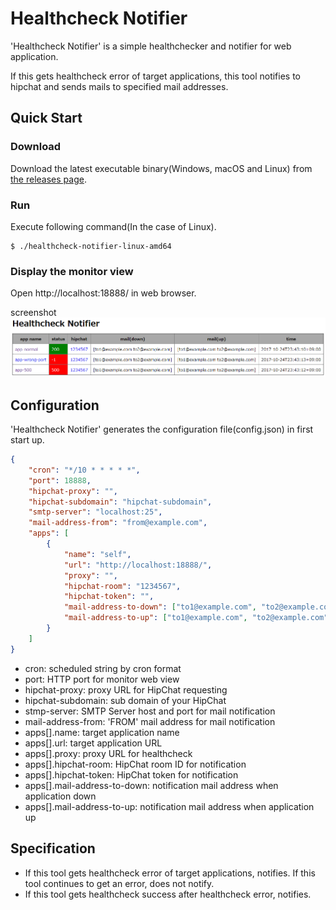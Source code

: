 # Healthcheck Notifier

'Healthcheck Notifier' is a simple healthchecker and notifier for web application.

If this gets healthcheck error of target applications, this tool notifies to hipchat and sends mails to specified mail addresses.

## Quick Start

### Download

Download the latest executable binary(Windows, macOS and Linux) from [the releases page](https://github.com/chibat/healthcheck-notifier/releases).

### Run

Execute following command(In the case of Linux).  
```
$ ./healthcheck-notifier-linux-amd64
```

### Display the monitor view

Open http://localhost:18888/ in web browser.

screenshot  
![monitor](./img/monitor.png)


## Configuration

'Healthcheck Notifier' generates the configuration file(config.json) in first start up.

```json
{
    "cron": "*/10 * * * * *",
    "port": 18888,
    "hipchat-proxy": "",
    "hipchat-subdomain": "hipchat-subdomain",
    "smtp-server": "localhost:25",
    "mail-address-from": "from@example.com",
    "apps": [
        {
            "name": "self",
            "url": "http://localhost:18888/",
            "proxy": "",
            "hipchat-room": "1234567",
            "hipchat-token": "",
            "mail-address-to-down": ["to1@example.com", "to2@example.com"],
            "mail-address-to-up": ["to1@example.com", "to2@example.com"]
        }
    ]
}
```

* cron: scheduled string by cron format
* port: HTTP port for monitor web view
* hipchat-proxy: proxy URL for HipChat requesting
* hipchat-subdomain: sub domain of your HipChat
* stmp-server: SMTP Server host and port for mail notification
* mail-address-from: 'FROM' mail address for mail notification
* apps[].name: target application name
* apps[].url: target application URL
* apps[].proxy: proxy URL for healthcheck
* apps[].hipchat-room: HipChat room ID for notification
* apps[].hipchat-token: HipChat token for notification
* apps[].mail-address-to-down: notification mail address when application down
* apps[].mail-address-to-up: notification mail address when application up

## Specification

* If this tool gets healthcheck error of target applications, notifies. If this tool continues to get an error, does not notify.
* If this tool gets healthcheck success after healthcheck error, notifies.

